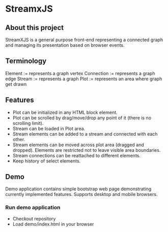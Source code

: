 # StreamxJS

## About this project

StreamXJS is a general purpose front-end representing a connected graph and managing its presentation based on browser events.

## Terminology

Element := represents a graph vertex
Connection := represents a graph edge
Stream := represents a graph
Plot := represents an area where graph get drawn

## Features

* Plot can be initialized in any HTML block element.
* Plot can be scrolled by drag/move/drop any point of it (there is no scrolling limit).
* Stream can be loaded in Plot area.
* Stream elements can be added to a stream and connected with each other.
* Stream elements can be moved across plot area (dragged and dropped). Elements are restricted not to leave visible area boundaries.
* Stream connections can be reattached to different elements.
* Keep history of select elements.

## Demo

Demo application contains simple bootstrap web page demonstrating currently implemented features.
Supports desktop and mobile browsers.

### Run demo application
* Checkout repository
* Load demo/index.html in your browser